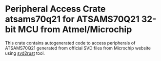 # Peripheral Access Crate atsams70q21 for ATSAMS70Q21 32-bit MCU from Atmel/Microchip

This crate contains autogenerated code to access peripherals of ATSAMS70Q21 generated from official SVD files from Microchip website using [svd2rust](https://github.com/rust-embedded/svd2rust/) tool.